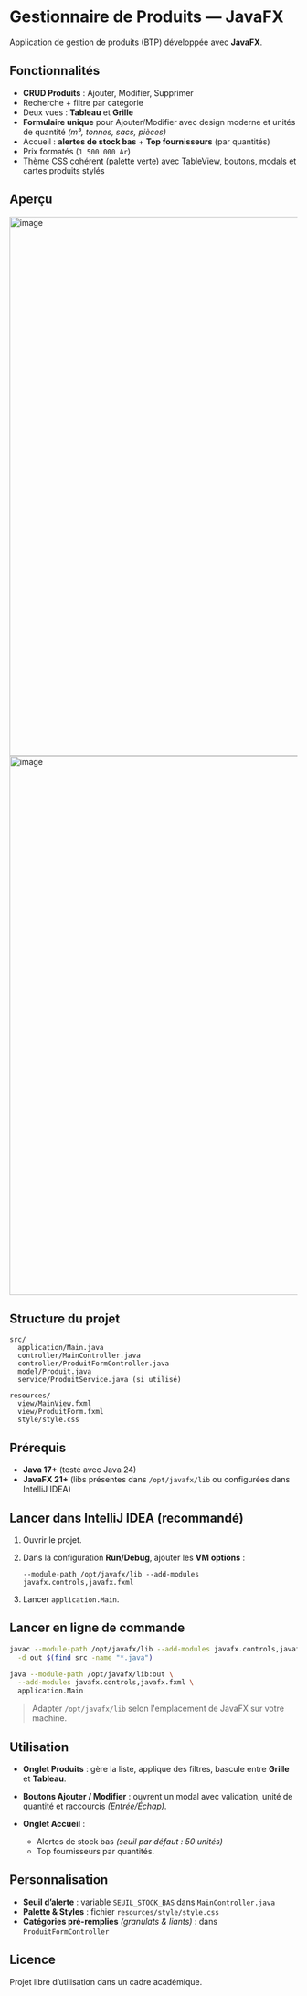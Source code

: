 # Gestionnaire de Produits — JavaFX

Application de gestion de produits (BTP) développée avec **JavaFX**.

## Fonctionnalités

* **CRUD Produits** : Ajouter, Modifier, Supprimer
* Recherche + filtre par catégorie
* Deux vues : **Tableau** et **Grille**
* **Formulaire unique** pour Ajouter/Modifier avec design moderne et unités de quantité *(m³, tonnes, sacs, pièces)*
* Accueil : **alertes de stock bas** + **Top fournisseurs** (par quantités)
* Prix formatés (`1 500 000 Ar`)
* Thème CSS cohérent (palette verte) avec TableView, boutons, modals et cartes produits stylés

## Aperçu

<img width="1914" height="944" alt="image" src="https://github.com/user-attachments/assets/470eef61-d403-41fc-a8fc-e5139af040aa" />
<img width="1914" height="944" alt="image" src="https://github.com/user-attachments/assets/1abc209f-6a4e-4278-a528-0cff3671688e" />


## Structure du projet

```
src/
  application/Main.java
  controller/MainController.java
  controller/ProduitFormController.java
  model/Produit.java
  service/ProduitService.java (si utilisé)

resources/
  view/MainView.fxml
  view/ProduitForm.fxml
  style/style.css
```

## Prérequis

* **Java 17+** (testé avec Java 24)
* **JavaFX 21+** (libs présentes dans `/opt/javafx/lib` ou configurées dans IntelliJ IDEA)

## Lancer dans IntelliJ IDEA (recommandé)

1. Ouvrir le projet.
2. Dans la configuration **Run/Debug**, ajouter les **VM options** :

   ```
   --module-path /opt/javafx/lib --add-modules javafx.controls,javafx.fxml
   ```
3. Lancer `application.Main`.

## Lancer en ligne de commande

```bash
javac --module-path /opt/javafx/lib --add-modules javafx.controls,javafx.fxml \
  -d out $(find src -name "*.java")

java --module-path /opt/javafx/lib:out \
  --add-modules javafx.controls,javafx.fxml \
  application.Main
```

> Adapter `/opt/javafx/lib` selon l'emplacement de JavaFX sur votre machine.

## Utilisation

* **Onglet Produits** : gère la liste, applique des filtres, bascule entre **Grille** et **Tableau**.
* **Boutons Ajouter / Modifier** : ouvrent un modal avec validation, unité de quantité et raccourcis *(Entrée/Échap)*.
* **Onglet Accueil** :

  * Alertes de stock bas *(seuil par défaut : 50 unités)*
  * Top fournisseurs par quantités.

## Personnalisation

* **Seuil d’alerte** : variable `SEUIL_STOCK_BAS` dans `MainController.java`
* **Palette & Styles** : fichier `resources/style/style.css`
* **Catégories pré-remplies** *(granulats & liants)* : dans `ProduitFormController`

## Licence

Projet libre d’utilisation dans un cadre académique.
